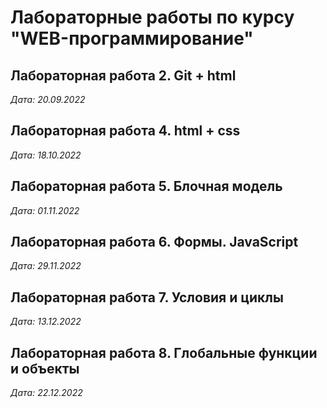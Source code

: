 # Лабораторные работы по курсу "WEB-программирование"

## Лабораторная работа 2. Git + html

*Дата: 20.09.2022*

## Лабораторная работа 4. html + css

*Дата: 18.10.2022*

## Лабораторная работа 5. Блочная модель

*Дата: 01.11.2022*

## Лабораторная работа 6. Формы. JavaScript

*Дата: 29.11.2022*

## Лабораторная работа 7. Условия и циклы
*Дата: 13.12.2022*

## Лабораторная работа 8. Глобальные функции и объекты
*Дата: 22.12.2022*
